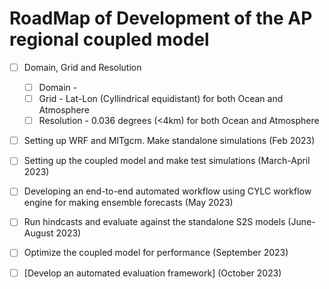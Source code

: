 # RoadMap of Development of the AP regional coupled model

- [ ] Domain, Grid and Resolution
	- [ ] Domain -
	- [ ] Grid - Lat-Lon (Cyllindrical equidistant) for both Ocean and Atmosphere
	- [ ] Resolution - 0.036 degrees (<4km) for both Ocean and Atmosphere

- [ ] Setting up WRF and MITgcm. Make standalone simulations (Feb 2023)
- [ ] Setting up the coupled model and make test simulations (March-April 2023)
- [ ] Developing an end-to-end automated workflow using CYLC workflow engine for making ensemble forecasts (May 2023)
- [ ] Run hindcasts and evaluate against the standalone S2S models (June-August 2023)
- [ ] Optimize the coupled model for performance (September 2023)
- [ ] [Develop an automated evaluation framework] (October 2023)


 
